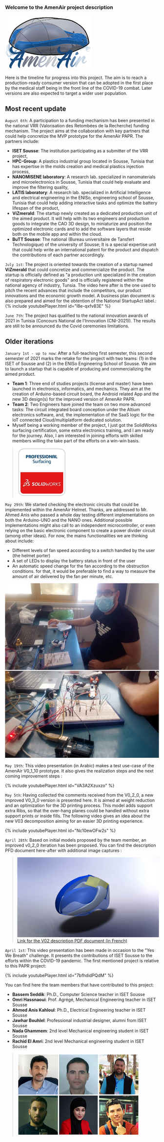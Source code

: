  ### Welcome to the AmenAir project description
![Image](https://github.com/bassemSeddik/AmenAir/blob/master/images/AmenAir_Logo01_2.png?raw=true)

Here is the timeline for progress into this project. The aim is to reach a production-ready consumer version that can be adopted in the first place by the medical staff being in the front line of the COVID-19 combat. Later versions are also expected to target a wider user population. 

## Most recent update
`August 6th`: A participation to a funding mechanism has been presented in the national VRR (Valorisation des Retombées de la Recherche) funding mechanism. The project aims at the collaboration with key partners that could help concretize the MVP prototype for the AmenAir PAPR. The partners include:
- **ISET Sousse**: The institution participating as a submitter of the VRR project,
- **HPC-Group**: A plastics industrial group located in Sousse, Tunisia that has expertise in the molds creation and medical plastics injection process, 
- **NANOMISENE laboratory**: A research lab. specialized in nanomaterials and microelectronics in Sousse, Tunisia that could help evaluate and improve the filtering quality, 
- **LATIS laboratory**: A research lab. specialized in Artificial Intelligence and electrical engineering in the ENISo, engineering school of Sousse, Tunisia that could help adding interactive tasks and optimize the battery lifespan of the product, 
- **ViZmerald**: The startup newly created as a dedicated production unit of the aimed product. It will help with its two engineers and production goods to integrate the CAO 3D design, to miniaturize and position the optimized electronic cards and to add the software layers that reside both on the mobile app and within the cloud. 
- **BuTT Sousse**: The national (Bureau universitaire de Tansfert Technologique) of the university of Sousse; It is a special expertise unit that could help write an international patent for the product and dispatch the contributions of each partner accordingly. 

`July 1st`: The project is oriented towards the creation of a startup named **ViZmerald** that could concretize and commercialize the product. The startup is officially defined as "a production unit specialized in the creation of respiratory electronic goods" and is officially registered within the national agency of industry, Tunsia. 
The video here after is the one used to pitch the recent advances that include the competitors, our product innovations and the economic growth model. A business plan document is also prepared and aimed for the obtention of the National StartupAct label.:
{% include youtubePlayer.html id="l8e-qxfv83E" %}

`June 7th`: The project has qualified to the national innovation awards of 2021 in Tunisia (Concours National de l'Innovation (CNI-2021)). The results are still to be announced du the Covid ceremonies limitations.



## Older iterations
`January 1st - up to now`: After a full-teaching first semester, this second semester of 2021 marks the retake for the project with two teams: (1) in the ISET of Sousse and (2) in the ENISo Engineering School of Sousse. We aim to launch a startup that is capable of producing and commercializing the aimed product. 
- **Team 1**: Three end of studies projects (license and master) have been launched in electronics, informatics, and mechanics. They aim at the creation of Arduino-based circuit board, the Android related App and the new 3D design(s) for the improved version of AmenAir PAPR.
- **Team 2**: Two Engineers have joined the team on two more advanced tasks: The circuit integrated board conception under the Altium electronics software, and, the implementation of the SaaS logic for the IoT connected Cloud/multiplatform dedicated solution. 
- Myself being a working member of the project, I just got the SolidWorks surfacing certification, some extra electronics training, and I am ready for the journey. Also, I am interested in joining efforts with skilled members willing the take part of the efforts on a win-win basis. 
> ![Image](https://github.com/bassemSeddik/AmenAir/blob/master/images/Professional-Surfacing.jpg?raw=true)


`May 29th`: We started checking the electronic circuits that could be implemented within the AmenAir Helmet. Thanks, are addressed to Mr. Ahmed Anis who passed a whole day testing different implementations on both the Arduino-UNO and the NANO ones. Additional possible implementations might also call to an independent microcontroller, or even relying on the basic electronic component to create a power divider circuit (among other ideas). For now, the mains functionalities we are thinking about include:
- Different levels of fan speed according to a switch handled by the user (the helmet porter)
- A set of LEDs to display the battery status in front of the user
- An automatic speed change for the fan according to the obstruction conditions. for that, it would be preferable to find a way to measure the amount of air delivered by the fan per minute, etc.

![Image](https://github.com/bassemSeddik/AmenAir/blob/master/V02/electonics/select1.jpg?raw=true)
![Image](https://github.com/bassemSeddik/AmenAir/blob/master/V02/electonics/select2.jpg?raw=true)

`May 19th`: This video presentation (in Arabic) makes a test use-case of the AmenAir V0_1_10 prototype. It also gives the realization steps and the next coming improvement steps :

{% include youtubePlayer.html id="VA3A2Xzuxzo" %}

`May 5th`: Having collected the comments received from the V0_2_0, a new improved V0_3_0 version is presented here.  It is aimed at weight reduction and an optimization for the 3D printing process. This model adds support extra Ribs, so that the over-hang planes could be handled without extra support prints or inside fills. 
The following video gives an idea about the new V03 decomposition aiming for an easier 3D printing experience. 

{% include youtubePlayer.html id="Nc10ewOFw2s" %}

`April 28th`: Based on initial models proposed by the team member, an improved v0_2_0 iteration has been proposed. You can find the description PFD document here-after with additional image captures :

> ![Image](https://github.com/bassemSeddik/AmenAir/blob/master/V02/FullHelmet_Shell&Airways06.JPG?raw=true)
> [Link for the V02 description PDF document (in French)](https://github.com/bassemSeddik/AmenAir/blob/master/V02/Prototype%20de%20casque%20de%20purification%20PAPR.pdf)

`April 1st`: This video presentation has been made in occasion to the "Yes We Breath" challenge. It presents the contributions of ISET Sousse to the efforts within the COVID-19 pandemic. The first mentioned project is relative to this PAPR project:

{% include youtubePlayer.html id="7bfhdidPQdM" %}

You can find here the team members that have contributed to this project:
- **Bassem Seddik**: Ph.D., Computer Science teacher in ISET Sousse
- **Omri Hassnaoui**: Prof. Agrégé, Mechanical Engineering teacher in ISET Sousse
- **Ahmed Anis Kahloul**: Ph.D., Electrical Engineering teacher in ISET Sousse
- **Jawhar Bouhlel**: Professional industrial designer, alumni from ISET Sousse
- **Nada Ghammem**: 2nd level Mechanical engineering student in ISET Sousse
- **Rachid El Amri**: 2nd level Mechanical engineering student in ISET Sousse

 > ![Image](https://github.com/bassemSeddik/AmenAir/blob/master/images/team_w400.jpg?raw=true)
